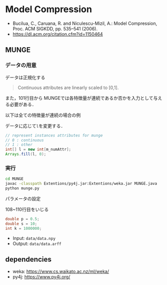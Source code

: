 # Model Compression

- Bucilua, C., Caruana, R. and Niculescu-Mizil, A.: Model Compression, Proc. ACM SIGKDD, pp. 535–541 (2006).
- https://dl.acm.org/citation.cfm?id=1150464


## MUNGE

### データの用意

データは正規化する
> Continuous attributes are linearly scaled to [0,1].



また，101行目から
MUNGEでは各特徴量が連続であるか否かを入力として与える必要がある．

以下は全ての特徴量が連続の場合の例

データに応じて`l`を変更する．

```java
// represent instances attributes for munge
// 0 : continuous
// 1 : other
int[] l = new int[m_numAttr];
Arrays.fill(l, 0);
```


### 実行

```sh
cd MUNGE
javac -classpath Extentions/py4j.jar:Extentions/weka.jar MUNGE.java
python munge.py
```

パラメータの設定

108~110行目をいじる

```java
double p = 0.5;
double s = 10;
int k = 1000000;
```

- Input:  `data/data.npy`
- Output: `data/data.arff`



## dependencies

- weka: https://www.cs.waikato.ac.nz/ml/weka/
- py4j: https://www.py4j.org/
